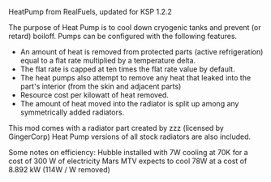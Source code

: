 HeatPump from RealFuels, updated for KSP 1.2.2

The purpose of Heat Pump is to cool down cryogenic tanks and prevent (or retard) boiloff.
Pumps can be configured with the following features.
* An amount of heat is removed from protected parts (active refrigeration) equal to a flat rate multiplied by a temperature delta.
* The flat rate is capped at ten times the flat rate value by default.
* The heat pumps also attempt to remove any heat that leaked into the part's interior (from the skin and adjacent parts)
* Resource cost per kilowatt of heat removed.
* The amount of heat moved into the radiator is split up among any symmetrically added radiators.

This mod comes with a radiator part created by zzz (licensed by GingerCorp)
Heat Pump versions of all stock radiators are also included.

Some notes on efficiency:
Hubble installed with 7W cooling at 70K for a cost of 300 W of electricity
Mars MTV expects to cool 78W at a cost of 8.892 kW (114W / W removed)